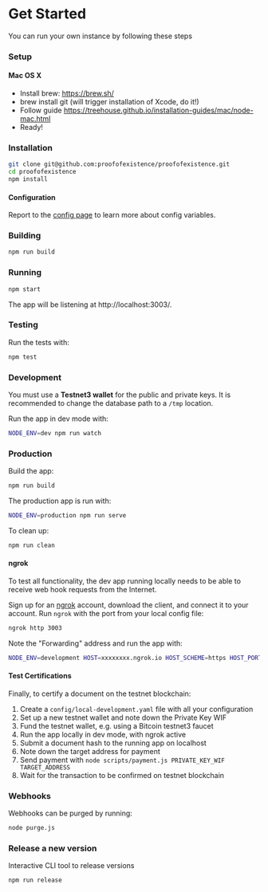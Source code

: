 # Get Started

You can run your own instance by following these steps

### Setup

#### Mac OS X

- Install brew: https://brew.sh/
- brew install git (will trigger installation of Xcode, do it!)
- Follow guide https://treehouse.github.io/installation-guides/mac/node-mac.html
- Ready!

### Installation

```sh
git clone git@github.com:proofofexistence/proofofexistence.git
cd proofofexistence
npm install
```

#### Configuration

Report to the [config page](config.md) to learn more about config variables.

### Building

```sh
npm run build
```

### Running

```sh
npm start
```

The app will be listening at http://localhost:3003/.

### Testing

Run the tests with:

```sh
npm test
```

### Development

You must use a **Testnet3 wallet** for the public and private keys. It is
recommended to change the database path to a `/tmp` location.

Run the app in dev mode with:

```sh
NODE_ENV=dev npm run watch
```

### Production

Build the app:

```sh
npm run build
```

The production app is run with:

```sh
NODE_ENV=production npm run serve
```

To clean up:

```sh
npm run clean
```

#### ngrok

To test all functionality, the dev app running locally needs to be able to
receive web hook requests from the Internet.

Sign up for an [ngrok](https://ngrok.com) account, download the client, and
connect it to your account. Run `ngrok` with the port from your local config
file:

```sh
ngrok http 3003
```

Note the "Forwarding" address and run the app with:

```sh
NODE_ENV=development HOST=xxxxxxxx.ngrok.io HOST_SCHEME=https HOST_PORT=443 npm run watch
```

#### Test Certifications

Finally, to certify a document on the testnet blockchain:

1. Create a `config/local-development.yaml` file with all your configuration
1. Set up a new testnet wallet and note down the Private Key WIF
1. Fund the testnet wallet, e.g. using a Bitcoin testnet3 faucet
1. Run the app locally in dev mode, with ngrok active
1. Submit a document hash to the running app on localhost
1. Note down the target address for payment
1. Send payment with `node scripts/payment.js PRIVATE_KEY_WIF TARGET_ADDRESS`
1. Wait for the transaction to be confirmed on testnet blockchain


### Webhooks

Webhooks can be purged by running:

```sh
node purge.js
```

### Release a new version

Interactive CLI tool to release versions

```
npm run release
```
